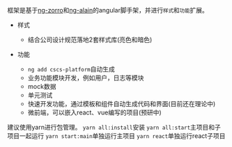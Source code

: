 框架是基于[ng-zorro](https://ng.ant.design/docs/introduce/zh)和[ng-alain](https://ng-alain.com/docs/getting-started/zh)的angular脚手架，并进行`样式`和`功能`扩展。
- 样式
  - 结合公司设计规范落地2套样式库(亮色和暗色)

- 功能
  - `ng add cscs-platform`自动生成
  - 业务功能模块开发，例如用户，日志等模块
  - mock数据
  - 单元测试
  - 快速开发功能，通过模板和组件自动生成代码和界面(目前还在理论中)
  - 微前端，可以嵌入react、vue编写的项目(预研中)

建议使用yarn进行包管理。
`yarn all:install`安装
`yarn all:start`主项目和子项目一起运行
`yarn start:main`单独运行主项目
`yarn react`单独运行react子项目
